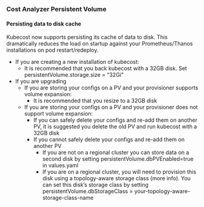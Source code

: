 ### Cost Analyzer Persistent Volume

#### Persisting data to disk cache
Kubecost now supports persisting its cache of data to disk. This dramatically reduces the load on startup against your Prometheus/Thanos installations on pod restart/redeploy.

* If you are creating a new installation of kubecost:
  * It is recommended that you back kubecost with a 32GB disk. Set persistentVolume.storage.size = “32Gi”
* If you are upgrading
  * If you are storing your configs on a PV and your provisioner supports volume expansion:
    * It is recommended that you resize to a 32GB disk
  * If you are storing your configs on a PV and your provisioner does not support volume expansion:
    * If you can safely delete your configs and re-add them on another PV, it is suggested you delete the old PV and run kubecost with a 32GB disk
    * If you cannot safely delete your configs and re-add them on another PV
      * If you are not on a regional cluster you can store data on a second disk by setting persistentVolume.dbPVEnabled=true in values.yaml
      * If you are on a regional cluster, you will need to provision this disk using a topology-aware storage class (more info). You can set this disk’s storage class by setting persistentVolume.dbStorageClass = your-topology-aware-storage-class-name



